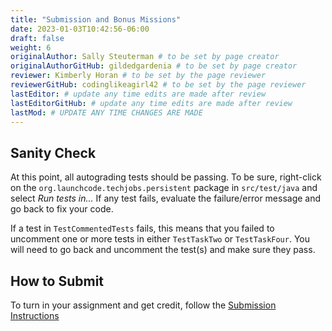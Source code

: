 ```yaml
---
title: "Submission and Bonus Missions"
date: 2023-01-03T10:42:56-06:00
draft: false
weight: 6
originalAuthor: Sally Steuterman # to be set by page creator
originalAuthorGitHub: gildedgardenia # to be set by page creator
reviewer: Kimberly Horan # to be set by the page reviewer
reviewerGitHub: codinglikeagirl42 # to be set by the page reviewer
lastEditor: # update any time edits are made after review
lastEditorGitHub: # update any time edits are made after review
lastMod: # UPDATE ANY TIME CHANGES ARE MADE
---
```


## Sanity Check

At this point, all autograding tests should be passing. To be sure, right-click on the `org.launchcode.techjobs.persistent` package in `src/test/java` and select *Run tests in...* If any test fails, evaluate the failure/error message and go back to fix your code.

If a test in `TestCommentedTests` fails, this means that you failed to uncomment one or more tests in either `TestTaskTwo` or `TestTaskFour`. You will need to go back and uncomment the test(s) and make sure they pass.

## How to Submit

To turn in your assignment and get credit, follow the [Submission Instructions]("../../hello-world/_index.md#submitting-your-work-on-canvas")